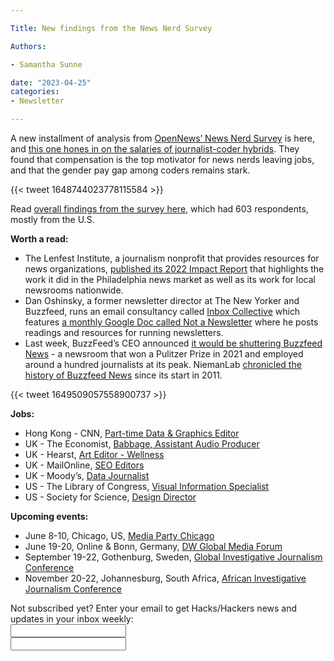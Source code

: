 ```yaml
---

Title: New findings from the News Nerd Survey

Authors: 

- Samantha Sunne

date: "2023-04-25" 
categories: 
- Newsletter 

---
```


A new installment of analysis from [OpenNews’ News Nerd Survey](https://opennews.org/what/community/survey) is here, and [this one hones in on the salaries of journalist-coder hybrids](https://source.opennews.org/articles/how-newsrooms-pay-journalist-coders-2023/). They found that compensation is the top motivator for news nerds leaving jobs, and that the gender pay gap among coders remains stark.

{{< tweet 1648744023778115584 >}}

Read [overall findings from the survey here](https://source.opennews.org/articles/2022-news-nerd-survey-overall-findings/), which had 603 respondents, mostly from the U.S.

**Worth a read:**



* The Lenfest Institute, a journalism nonprofit that provides resources for news organizations, [published its 2022 Impact Report](https://www.lenfestinstitute.org/2022-impact-report/) that highlights the work it did in the Philadelphia news market as well as its work for local newsrooms nationwide.
* Dan Oshinsky, a former newsletter director at The New Yorker and Buzzfeed, runs an email consultancy called [Inbox Collective](https://inboxcollective.com/) which features [a monthly Google Doc called Not a Newsletter](https://docs.google.com/document/d/1pySiYQ_5OMsj1U4r5XXLPru0NtiVg2FVaO5INBlNffk/edit?usp=sharing) where he posts readings and resources for running newsletters.
* Last week, BuzzFeed’s CEO announced [it would be shuttering Buzzfeed News](https://www.poynter.org/business-work/2023/buzzfeed-news-closed-180-staffers-laid-off/) - a newsroom that won a Pulitzer Prize in 2021 and employed around a hundred journalists at its peak. NiemanLab [chronicled the history of Buzzfeed News](https://www.niemanlab.org/2023/04/a-history-of-buzzfeed-news-part-i-2011-2017/) since its start in 2011.

{{< tweet 1649509057558900737 >}}

**Jobs:**



* Hong Kong - CNN, [Part-time Data & Graphics Editor](https://careers.wbd.com/global/en/job/R000067540/Da)
* UK - The Economist, [Babbage, Assistant Audio Producer](https://www.cisionjobs.co.uk/job/110059/the-economist-babbage-assistant-audio-producer/?LinkSource=PremiumListing)
* UK - Hearst, [Art Editor - Wellness](https://www.cisionjobs.co.uk/job/110078/hearst-uk-art-editor-wellness/?LinkSource=PremiumListing)
* UK - MailOnline, [SEO Editors](https://www.journalism.co.uk/media-jobs/seo-editors/s75/a1027858/)
* UK - Moody’s, [Data Journalist](https://careers.moodys.com/job/18093349/data-journalist-london-gb/)
* US - The Library of Congress, [Visual Information Specialist](https://www.usajobs.gov/job/720079400)
* US - Society for Science, [Design Director](https://www.societyforscience.org/jobs-and-internships/design-director/)

**Upcoming events:**



* June 8-10, Chicago, US, [Media Party Chicago](https://blog.mediaparty.info/media-party-is-going-global-next-step-chicago-6-8-june-2023-88ae56ffc83f)
* June 19-20, Online & Bonn, Germany, [DW Global Media Forum](https://corporate.dw.com/en/overcoming-divisions-dw-global-media-forum-2023/a-63990322)
* September 19-22, Gothenburg, Sweden, [Global Investigative Journalism Conference](https://gijc2023.org/)
* November 20-22, Johannesburg, South Africa, [African Investigative Journalism Conference](https://aijc.africa/)

<div id="mc_embed_signup"><form id="mc-embedded-subscribe-form" class="validate" action="//hackshackers.us1.list-manage.com/subscribe/post?u=c56f2e53d5ed6ef87f8aaa75c&amp;id=fb2bc6f10b" method="post" name="mc-embedded-subscribe-form" novalidate="" target="_blank">

<div id="mc_embed_signup_scroll">

<div class="mc-field-group"><label for="mce-EMAIL">Not subscribed yet? Enter your email to get Hacks/Hackers news and updates in your inbox weekly:  </label></div>

<div class="mc-field-group"><input id="mce-EMAIL" class="required email" name="EMAIL" type="email" value="" /></div>

<!-- real people should not fill this in and expect good things - do not remove this or risk form bot signups-->

<div style="position: absolute; left: -5000px;"><input tabindex="-1" name="b_c56f2e53d5ed6ef87f8aaa75c_fb2bc6f10b" type="text" value="" /></div>

<div class="clear"><input id="mc-embedded-subscribe" class="button" name="subscribe" typ
